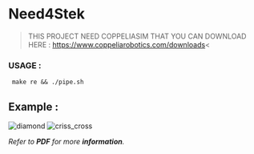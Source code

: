 # Need4Stek
>THIS PROJECT NEED COPPELIASIM THAT YOU CAN DOWNLOAD HERE :
     https://www.coppeliarobotics.com/downloads<
### USAGE :
     make re && ./pipe.sh
## Example :
![diamond](https://user-images.githubusercontent.com/65111947/82325880-3c323680-99dc-11ea-8039-fd3267d78051.gif)
![criss_cross](https://user-images.githubusercontent.com/65111947/82326453-23765080-99dd-11ea-8635-1a0cc2cd9195.gif)

*Refer to **PDF** for more **information**.*
